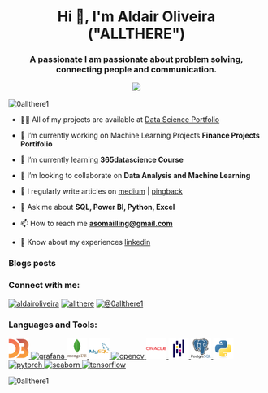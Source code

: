 
<h1 align="center">Hi 👋, I'm Aldair Oliveira ("ALLTHERE")</h1>
<h3 align="center">A passionate I am passionate about problem solving, connecting people and communication.</h3>
<p align="center"> <img src="https://camo.githubusercontent.com/8820d9416d377a573c862b5c9f21fb3512f5b6f1977c627eca60280d0b73c5c2/68747470733a2f2f73697468636f6d7075746572732e636f6d2f77702d636f6e74656e742f75706c6f6164732f323032332f30332f446174612d536369656e63652e676966"/> </p>

<p align="left"> <img src="https://komarev.com/ghpvc/?username=0allthere1&label=Profile%20views&color=0e75b6&style=flat" alt="0allthere1" /> </p>

- 👨‍💻 All of my projects are available at [Data Science Portfolio](https://github.com/0allthere1/Data-Science-Portfolio)

- 🔭 I’m currently working on Machine Learning Projects **Finance Projects Portifolio**

- 🌱 I’m currently learning **365datascience Course**

- 👯 I’m looking to collaborate on **Data Analysis and Machine Learning**

- 📝 I regularly write articles on [medium](https://medium.com/@0allthere1) | [pingback](https://pingback.com/allthere)

- 💬 Ask me about **SQL, Power BI, Python, Excel**

- 📫 How to reach me **asomailling@gmail.com**

- 📄 Know about my experiences [linkedin](https://www.linkedin.com/in/aldairoliveira/)

### Blogs posts
<!-- BLOG-POST-LIST:START -->
<!-- BLOG-POST-LIST:END -->

<h3 align="left">Connect with me:</h3>
<p align="left">
<a href="https://linkedin.com/in/aldairoliveira" target="blank"><img align="center" src="https://raw.githubusercontent.com/rahuldkjain/github-profile-readme-generator/master/src/images/icons/Social/linked-in-alt.svg" alt="aldairoliveira" height="30" width="40" /></a>
<a href="https://kaggle.com/allthere" target="blank"><img align="center" src="https://raw.githubusercontent.com/rahuldkjain/github-profile-readme-generator/master/src/images/icons/Social/kaggle.svg" alt="allthere" height="30" width="40" /></a>
<a href="https://medium.com/@0allthere1" target="blank"><img align="center" src="https://raw.githubusercontent.com/rahuldkjain/github-profile-readme-generator/master/src/images/icons/Social/medium.svg" alt="@0allthere1" height="30" width="40" /></a>
</p>

<h3 align="left">Languages and Tools:</h3>
<p align="left"> <a href="https://d3js.org/" target="_blank" rel="noreferrer"> <img src="https://raw.githubusercontent.com/devicons/devicon/master/icons/d3js/d3js-original.svg" alt="d3js" width="40" height="40"/> </a> <a href="https://grafana.com" target="_blank" rel="noreferrer"> <img src="https://www.vectorlogo.zone/logos/grafana/grafana-icon.svg" alt="grafana" width="40" height="40"/> </a> <a href="https://www.mongodb.com/" target="_blank" rel="noreferrer"> <img src="https://raw.githubusercontent.com/devicons/devicon/master/icons/mongodb/mongodb-original-wordmark.svg" alt="mongodb" width="40" height="40"/> </a> <a href="https://www.mysql.com/" target="_blank" rel="noreferrer"> <img src="https://raw.githubusercontent.com/devicons/devicon/master/icons/mysql/mysql-original-wordmark.svg" alt="mysql" width="40" height="40"/> </a> <a href="https://opencv.org/" target="_blank" rel="noreferrer"> <img src="https://www.vectorlogo.zone/logos/opencv/opencv-icon.svg" alt="opencv" width="40" height="40"/> </a> <a href="https://www.oracle.com/" target="_blank" rel="noreferrer"> <img src="https://raw.githubusercontent.com/devicons/devicon/master/icons/oracle/oracle-original.svg" alt="oracle" width="40" height="40"/> </a> <a href="https://pandas.pydata.org/" target="_blank" rel="noreferrer"> <img src="https://raw.githubusercontent.com/devicons/devicon/2ae2a900d2f041da66e950e4d48052658d850630/icons/pandas/pandas-original.svg" alt="pandas" width="40" height="40"/> </a> <a href="https://www.postgresql.org" target="_blank" rel="noreferrer"> <img src="https://raw.githubusercontent.com/devicons/devicon/master/icons/postgresql/postgresql-original-wordmark.svg" alt="postgresql" width="40" height="40"/> </a> <a href="https://www.python.org" target="_blank" rel="noreferrer"> <img src="https://raw.githubusercontent.com/devicons/devicon/master/icons/python/python-original.svg" alt="python" width="40" height="40"/> </a> <a href="https://pytorch.org/" target="_blank" rel="noreferrer"> <img src="https://www.vectorlogo.zone/logos/pytorch/pytorch-icon.svg" alt="pytorch" width="40" height="40"/> </a> <a href="https://seaborn.pydata.org/" target="_blank" rel="noreferrer"> <img src="https://seaborn.pydata.org/_images/logo-mark-lightbg.svg" alt="seaborn" width="40" height="40"/> </a> <a href="https://www.tensorflow.org" target="_blank" rel="noreferrer"> <img src="https://www.vectorlogo.zone/logos/tensorflow/tensorflow-icon.svg" alt="tensorflow" width="40" height="40"/> </a> </p>

<p><img align="center" src="https://github-readme-stats.vercel.app/api/top-langs?username=0allthere1&show_icons=true&theme=dark&locale=en&layout=compact" alt="0allthere1" /></p>

